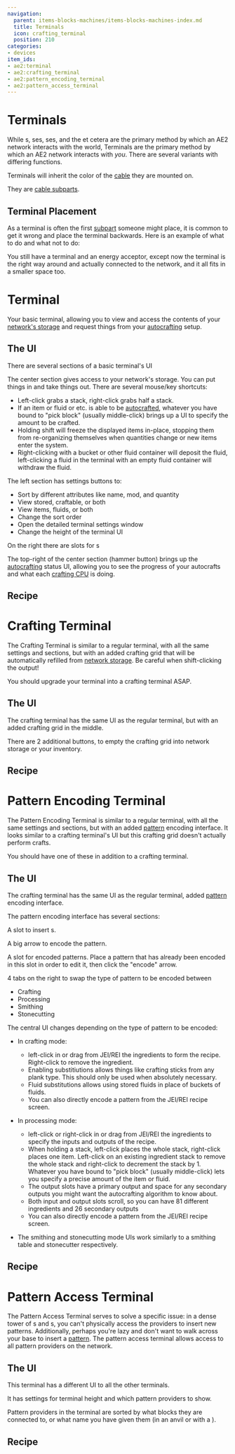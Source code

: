 ```yaml
---
navigation:
  parent: items-blocks-machines/items-blocks-machines-index.md
  title: Terminals
  icon: crafting_terminal
  position: 210
categories:
- devices
item_ids:
- ae2:terminal
- ae2:crafting_terminal
- ae2:pattern_encoding_terminal
- ae2:pattern_access_terminal
---
```


# Terminals

<GameScene zoom="6" background="transparent">
  <ImportStructure src="../assets/assemblies/terminals.snbt" />
  <IsometricCamera yaw="195" pitch="30" />
</GameScene>

While <ItemLink id="pattern_provider" />s, <ItemLink id="import_bus" />ses, <ItemLink id="storage_bus" />ses, and the et cetera
are the primary method by which an AE2 network interacts with the world, Terminals are the primary method by which an AE2
network interacts with *you*. There are several variants with differing functions.

Terminals will inherit the color of the [cable](cables.md) they are mounted on.

They are [cable subparts](../ae2-mechanics/cable-subparts.md).

## Terminal Placement

As a terminal is often the first [subpart](../ae2-mechanics/cable-subparts.md) someone might place,
it is common to get it wrong and place the terminal backwards. Here is an example of what to do and what not to do:

<GameScene zoom="6" background="transparent">
  <ImportStructure src="../assets/assemblies/terminal_placement.snbt" />
  <IsometricCamera yaw="195" pitch="30" />

  <LineAnnotation color="#ff3333" from="2.5 .5 .5" to="4.5 2.5 .5" alwaysOnTop={true} thickness="0.05"/>
  <LineAnnotation color="#ff3333" from="2.5 2.5 .5" to="4.5 .5 .5" alwaysOnTop={true} thickness="0.05"/>

  <LineAnnotation color="#33ff33" from="-.5 2.5 .5" to="1 .5 .5" alwaysOnTop={true} thickness="0.05"/>
  <LineAnnotation color="#33ff33" from="1 .5 .5" to="1.5 1 .5" alwaysOnTop={true} thickness="0.05"/>
</GameScene>

You still have a terminal and an energy acceptor, except now the terminal is the right way around and actually
connected to the network, and it all fits in a smaller space too.

<a name="terminal-ui"></a>

# Terminal

<GameScene zoom="6" background="transparent">
  <ImportStructure src="../assets/blocks/terminal.snbt" />
  <IsometricCamera yaw="180" />
</GameScene>

Your basic terminal, allowing you to view and access the contents of your [network's storage](../ae2-mechanics/import-export-storage.md)
and request things from your [autocrafting](../ae2-mechanics/autocrafting.md) setup.

## The UI

There are several sections of a basic terminal's UI

The center section gives access to your network's storage. You can put things in and take things out. There are several
mouse/key shortcuts:

*   Left-click grabs a stack, right-click grabs half a stack.
*   If an item or fluid or etc. is able to be [autocrafted](../ae2-mechanics/autocrafting.md),
    whatever you have bound to "pick block" (usually middle-click) brings up a UI to specify the amount to be crafted.
*   Holding shift will freeze the displayed items in-place, stopping them from re-organizing themselves when quantities change or new items enter the system.
*   Right-clicking with a bucket or other fluid container will deposit the fluid, left-clicking a fluid in the terminal with
    an empty fluid container will withdraw the fluid.

The left section has settings buttons to:

*   Sort by different attributes like name, mod, and quantity
*   View stored, craftable, or both
*   View items, fluids, or both
*   Change the sort order
*   Open the detailed terminal settings window
*   Change the height of the terminal UI

On the right there are slots for <ItemLink id="view_cell" />s

The top-right of the center section (hammer button) brings up the [autocrafting](../ae2-mechanics/autocrafting.md) status
UI, allowing you to see the progress of your autocrafts and what each [crafting CPU](crafting_cpu_multiblock.md) is doing.

## Recipe

<RecipeFor id="terminal" />

<a name="crafting-terminal-ui"></a>

# Crafting Terminal

<GameScene zoom="6" background="transparent">
  <ImportStructure src="../assets/blocks/crafting_terminal.snbt" />
  <IsometricCamera yaw="180" />
</GameScene>

The Crafting Terminal is similar to a regular terminal, with all the same settings and sections, but with an added crafting grid that will be automatically
refilled from [network storage](../ae2-mechanics/import-export-storage.md). Be careful when shift-clicking the output!

You should upgrade your terminal into a crafting terminal ASAP.

## The UI

The crafting terminal has the same UI as the regular terminal, but with an added crafting grid in the middle.

There are 2 additional buttons, to empty the crafting grid into network storage or your inventory.

## Recipe

<RecipeFor id="crafting_terminal" />

<a name="pattern-encoding-terminal-ui"></a>

# Pattern Encoding Terminal

<GameScene zoom="6" background="transparent">
  <ImportStructure src="../assets/blocks/pattern_encoding_terminal.snbt" />
  <IsometricCamera yaw="180" />
</GameScene>

The Pattern Encoding Terminal is similar to a regular terminal, with all the same settings and sections, but with an added
[pattern](patterns.md) encoding interface. It looks similar to a crafting terminal's UI but this crafting grid doesn't actually
perform crafts.

You should have one of these in addition to a crafting terminal.

## The UI

The crafting terminal has the same UI as the regular terminal, added [pattern](patterns.md) encoding interface.

The pattern encoding interface has several sections:

A slot to insert <ItemLink id="blank_pattern" />s.

A big arrow to encode the pattern.

A slot for encoded patterns. Place a pattern that has already been encoded in this slot in order to edit it, then click the "encode" arrow.

4 tabs on the right to swap the type of pattern to be encoded between

*   Crafting
*   Processing
*   Smithing
*   Stonecutting

The central UI changes depending on the type of pattern to be encoded:

*   In crafting mode:
    *   left-click in or drag from JEI/REI the ingredients to form the recipe. Right-click to remove the ingredient.
    *   Enabling substitiutions allows things like crafting sticks from any plank type. This should only be used
        when absolutely necessary.
    *   Fluid substitutions allows using stored fluids in place of buckets of fluids.
    *   You can also directly encode a pattern from the JEI/REI recipe screen.

*   In processing mode:
    *   left-click or right-click in or drag from JEI/REI the ingredients to specify the inputs and outputs of the recipe.
    *   When holding a stack, left-click places the whole stack, right-click places one item. Left-click on an existing ingredient stack to
        remove the whole stack and right-click to decrement the stack by 1. Whatever you have bound to "pick block" (usually middle-click)
        lets you specify a precise amount of the item or fluid.
    *   The output slots have a primary output and space for any secondary outputs you might want the autocrafting algorithm to know about.
    *   Both input and output slots scroll, so you can have 81 different ingredients and 26 secondary outputs
    *   You can also directly encode a pattern from the JEI/REI recipe screen.

*   The smithing and stonecutting mode UIs work similarly to a smithing table and stonecutter respectively.

## Recipe

<RecipeFor id="pattern_encoding_terminal" />

<a name="pattern-access-terminal-ui"></a>

# Pattern Access Terminal

<GameScene zoom="6" background="transparent">
  <ImportStructure src="../assets/blocks/pattern_access_terminal.snbt" />
  <IsometricCamera yaw="180" />
</GameScene>

The Pattern Access Terminal serves to solve a specific issue: in a dense tower of <ItemLink id="pattern_provider" />s
and <ItemLink id="molecular_assembler" />s, you can't physically access the providers to insert new patterns. Additionally,
perhaps you're lazy and don't want to walk across your base to insert a [pattern](patterns.md). The pattern access terminal
allows access to all pattern providers on the network.

## The UI

This terminal has a different UI to all the other terminals.

It has settings for terminal height and which pattern providers to show.

Pattern providers in the terminal are sorted by what blocks they are connected to, or what name you have given them (in an anvil or
with a <ItemLink id="name_press" />).

## Recipe

<RecipeFor id="pattern_access_terminal" />
